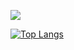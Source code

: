 ![](https://github-profile-summary-cards.vercel.app/api/cards/profile-details?username=SO000000&theme=vue)
 
[![Top Langs](https://github-readme-stats.vercel.app/api/top-langs/?username=SO000000&layout=compact&langs_count=6)](https://github.com/anuraghazra/github-readme-stats)

